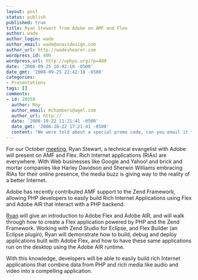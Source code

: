 ```yaml
---
layout: post
status: publish
published: true
title: Ryan Stewart from Adobe on AMF and Flex
author: wade
author_login: wade
author_email: wade@anavidesign.com
author_url: http://wadeshearer.com
wordpress_id: 400
wordpress_url: http://uphpu.org/?p=400
date: '2008-09-25 16:42:18 -0500'
date_gmt: '2008-09-25 22:42:18 -0500'
categories:
- Presentations
tags: []
comments:
- id: 20350
  author: Moy
  author_email: mchambers@agel.com
  author_url: http://
  date: '2008-10-22 11:21:41 -0500'
  date_gmt: '2008-10-22 17:21:41 -0500'
  content: "We were told about a special promo code, can you email it to me?\r\n\r\nThanks.\r\n\r\nmchambers@agel.com"
---
```

<p>For our October <a href="/events/">meeting</a>, Ryan Stewart, a technical evangelist with Adobe will present on AMF and Flex. Rich Internet applications (RIAs) are everywhere. With Web businesses like Google and Yahoo! and brick and mortar companies like Harley Davidson and Sherwin Williams embracing RIAs for their online presence, the media buzz is giving way to the reality of a better Internet.</p>
<p>Adobe has recently contributed AMF support to the Zend Framework, allowing PHP developers to easily build Rich Internet Applications using Flex and Adobe AIR that interact with a PHP backend.</p>
<p> <a href="http://blog.digitalbackcountry.com/?page_id=2<br />
 ">Ryan</a> will give an introduction to Adobe Flex and Adobe AIR, and will walk through how to create a Flex application powered by PHP and the Zend Framework. Working with Zend Studio for Eclipse, and Flex Builder (an Eclipse plugin), Ryan will demonstrate how to build, debug and deploy applications built with Adobe Flex, and how to have these same applications run on the desktop using the Adobe AIR runtime.</p>
<p>With this knowledge, developers will be able to easily build rich Internet applications that combine data from PHP and rich media like audio and video into a compelling application.</p>
